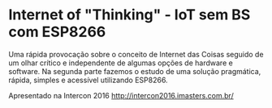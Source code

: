 # Internet of "Thinking" - IoT sem BS com ESP8266

Uma rápida provocação sobre o conceito de Internet das Coisas seguido
de um olhar crítico e independente de algumas opções de hardware e
software. Na segunda parte fazemos o estudo de uma solução pragmática,
rápida, simples e acessível utilizando ESP8266.

Apresentado na Intercon 2016
http://intercon2016.imasters.com.br/
